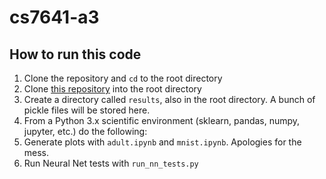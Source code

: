 # cs7641-a3

## How to run this code

1. Clone the repository and `cd` to the root directory
2. Clone [this repository](https://github.com/wesley-smith/mllib) into the root directory
3. Create a directory called `results`, also in the root directory. A bunch of pickle files will be stored here.
4. From a Python 3.x scientific environment (sklearn, pandas, numpy, jupyter, etc.) do the following:
  1. Generate plots with `adult.ipynb` and `mnist.ipynb`. Apologies for the mess.
  2. Run Neural Net tests with `run_nn_tests.py`
